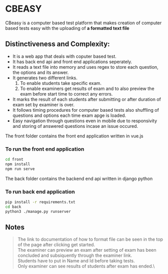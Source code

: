# CBEASY

CBeasy is a computer based test platform that makes creation of computer based tests easy with the uploading of **a formatted text file**

## Distinctiveness and Complexity:
- It is a web app that deals with coputer based test.
- It has back end api and front end applications seperately.
- It reads a text file into memory and uses regex to store each question, the options and its answer.
- It generates two different links.
  1. To enable students take specific exam.
  2. To enable examiners get results of exam and to also preview the exam before start time to correct any errors.
- It marks the result of each students after submitting or after duration of exam set by examiner is over.
- It follows timing procedures for computer based tests also shuffling of questions and options each time exam apge is loaded.
- Easy navigation through questions even in mobile due to responsivity and storing of answered questions incase an issue occured.




The front folder contains the front end application written in vue.js
### To run the front end application 
```bash
cd front
npm install
npm run serve
```



The back folder contains the backend end api written in django python
### To run back end application
```bash
pip install -r requirements.txt
cd back
python3 ./manage.py runserver
```

## Notes
> The link to documentation of how to format file can be seen in the top of the page after clicking get started.\
> The examiner can preview an exam after setting of exam has been concluded and subsiquently through the examiner link.\
> Students have to put in Name and Id before taking tests.\
> Only examiner can see results of students after exam has ended.\
